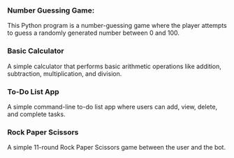 ### Number Guessing Game:
This Python program is a number-guessing game where the player attempts to guess a randomly generated number between 0 and 100.

### Basic Calculator
A simple calculator that performs basic arithmetic operations like addition, subtraction, multiplication, and division.

### To-Do List App
A simple command-line to-do list app where users can add, view, delete, and complete tasks.

### Rock Paper Scissors
A simple 11-round Rock Paper Scissors game between the user and the bot.
